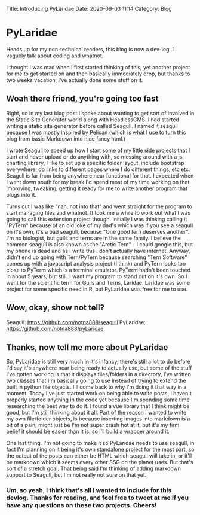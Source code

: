 Title: Introducing PyLaridae
Date: 2020-09-03 11:14
Category: Blog

# PyLaridae

Heads up for my non-technical readers, this blog is now a dev-log. I vaguely talk about coding and whatnot.

I thought I was mad when I first started thinking of this, yet another project for me to get started on and then basically immediately drop, but thanks to two weeks vacation, I've actually done some stuff on it.

## Woah there friend, you're going too fast

Right, so in my last blog post I spoke about wanting to get sort of involved in the Static Site Generator world along with HeadlessCMS. I had started writing a static site generator before called Seagull. I named it seagull because I was mostly inspired by Pelican (which is what I use to turn this blog from basic Markdown into nice fancy html.)

I wrote Seagull to speed up how I start some of my little side projects that I start and never upload or do anything with, so messing around with a js charting library, I like to set up a specific folder layout, include bootstrap everywhere, do links to different pages where I do different things, etc etc. Seagull is far from being anywhere near functional for that. I expected when I went down south for my break I'd spend most of my time working on that, improving, tweaking, getting it ready for me to write another program that plugs into it.

Turns out I was like "nah, not into that" and went straight for the program to start managing files and whatnot. It took me a while to work out what I was going to call this extension project though. Initially I was thinking calling it "PyTern" because of an old joke of my dad's which was if you see a seagull on it's own, it's a bad seagull, because "One good *tern* deserves another". I'm no biologist, but gulls and terns are in the same family. I believe the common seagull is also known as the "Arctic Tern" - I could google this, but my phone is dead and as I write this I don't actually have internet. Anyway, didn't end up going with Tern/PyTern because searching "Tern Software" comes up with a javascript analysis project (I think) and PyTern looks too close to PyTerm which is a terminal emulator. PyTerm hadn't been touched in about 5 years, but still, I want my program to stand out on it's own. So I went for the scientific term for Gulls and Terns, Laridae. Laridae was some project for some specific need in R, but PyLaridae was free for me to use.

## Wow, okay, show not tell?

Seagull: https://github.com/notna888/seagull
PyLaridae: https://github.com/notna888/pyLaridae

## Thanks, now tell me more about PyLaridae

So, PyLaridae is still very much in it's infancy, there's still a lot to do before I'd say it's anywhere near being ready to actually use, but some of the stuff I've gotten working is that it displays files/folders in a directory, I've written two classes that I'm basically going to use instead of trying to extend the built in python file objects. I'll come back to why I'm doing it that way in a moment.
Today I've just started work on being able to write posts, I haven't properly started anything in the code yet because I'm spending some time researching the best way to do it. I found a vue library that I think might be good, but I'm still thinking about it all. Part of the reason I wanted to write my own file/folder objects, is because inserting images into markdown is a bit of a pain, might just be I'm not super crash hot at it, but it's my firm belief it should be easier than it is, so I'll build a wrapper around it.

One last thing. I'm not going to make it so PyLaridae needs to use seagull, in fact I'm planning on it being it's own standalone project for the most part, so the output of the posts can either be HTML which seagull will take in, or it'll be markdown which it seems every other SSG on the planet uses. But that's sort of a stretch goal.
That being said I'm thinking of adding markdown support to Seagull, but I'm not really not sure on that yet.

### Um, so yeah, I think that's all I wanted to include for this devlog. Thanks for reading, and feel free to tweet at me if you have any questions on these two projects. Cheers!
